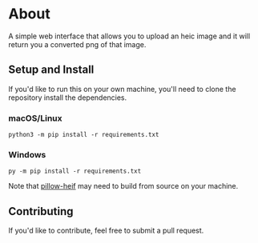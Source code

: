 # About

A simple web interface that allows you to upload an heic image and it will return you a converted png of that image.

## Setup and Install

If you'd like to run this on your own machine, you'll need to clone the repository install the dependencies.

### macOS/Linux

`python3 -m pip install -r requirements.txt`

### Windows

`py -m pip install -r requirements.txt`



Note that [pillow-heif](https://pypi.org/project/pillow-heif/) may need to build from source on your machine.



## Contributing

If you'd like to contribute, feel free to submit a pull request.




